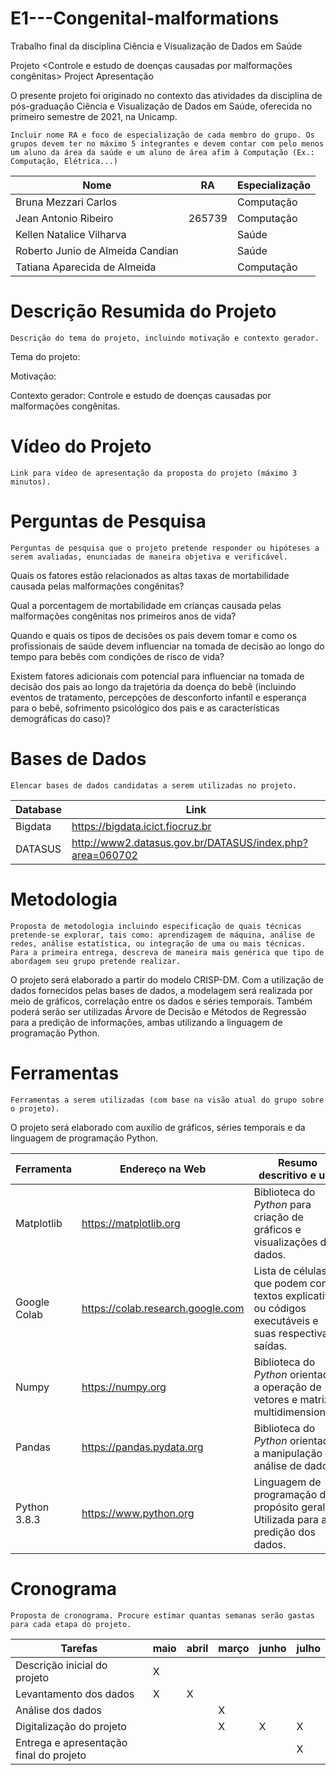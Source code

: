 # E1---Congenital-malformations
Trabalho final da disciplina Ciência e Visualização de Dados em Saúde

Projeto <Controle e estudo de doenças causadas por malformações congênitas>
Project <Control and study of diseases caused by congenital malformations>
Apresentação

O presente projeto foi originado no contexto das atividades da disciplina de pós-graduação Ciência e Visualização de Dados em Saúde, oferecida no primeiro semestre de 2021, na Unicamp.

    Incluir nome RA e foco de especialização de cada membro do grupo. Os grupos devem ter no máximo 5 integrantes e devem contar com pelo menos um aluno da área da saúde e um aluno de área afim à Computação (Ex.: Computação, Elétrica...)
    
Nome | RA | Especialização
----- | ----- | -----
Bruna Mezzari Carlos             | | Computação
Jean Antonio Ribeiro             | 265739 | Computação
Kellen Natalice Vilharva         | | Saúde
Roberto Junio de Almeida Candian | | Saúde
Tatiana Aparecida de Almeida     | | Computação

# Descrição Resumida do Projeto

    Descrição do tema do projeto, incluindo motivação e contexto gerador.
    
   Tema do projeto: 
   
   Motivação: 
   
   Contexto gerador: Controle e estudo de doenças causadas por malformações congênitas.
    
# Vídeo do Projeto

    Link para vídeo de apresentação da proposta do projeto (máximo 3 minutos).



# Perguntas de Pesquisa

    Perguntas de pesquisa que o projeto pretende responder ou hipóteses a serem avaliadas, enunciadas de maneira objetiva e verificável.
    
   Quais os fatores estão relacionados as altas taxas de mortabilidade causada pelas malformações congênitas?
    
   Qual a porcentagem de mortabilidade em crianças causada pelas malformações congênitas nos primeiros anos de vida?
    
   Quando e quais os tipos de decisões os pais devem tomar e como os profissionais de saúde devem influenciar na tomada de decisão 
    ao longo do tempo para bebês com condições de risco de vida?
    
   Existem fatores adicionais com potencial para influenciar na tomada de decisão dos pais ao longo da trajetória da 
    doença do bebê (incluindo eventos de tratamento, percepções de desconforto infantil e esperança para o bebê, sofrimento psicológico 
    dos pais e as características demográficas do caso)?

# Bases de Dados

    Elencar bases de dados candidatas a serem utilizadas no projeto.
    
Database | Link
-----    | -----
Bigdata  | https://bigdata.icict.fiocruz.br
DATASUS  | http://www2.datasus.gov.br/DATASUS/index.php?area=060702

    

# Metodologia

    Proposta de metodologia incluindo especificação de quais técnicas pretende-se explorar, tais como: aprendizagem de máquina, análise de redes, análise estatística, ou integração de uma ou mais técnicas. Para a primeira entrega, descreva de maneira mais genérica que tipo de abordagem seu grupo pretende realizar.
    
   O projeto será elaborado a partir do modelo CRISP-DM. Com a utilização de dados fornecidos pelas bases de dados, a modelagem será realizada por meio de gráficos, correlação entre os dados e séries temporais. Também poderá serão ser utilizadas Árvore de Decisão e Métodos de Regressão para a predição de informações, ambas utilizando a linguagem de programação Python. 

# Ferramentas

    Ferramentas a serem utilizadas (com base na visão atual do grupo sobre o projeto).
    
   O projeto será elaborado com auxílio de gráficos, séries temporais e da linguagem de programação Python.
    
Ferramenta | Endereço na Web | Resumo descritivo e uso
----- | ----- | -----
Matplotlib   | https://matplotlib.org            | Biblioteca do _Python_ para criação de gráficos e visualizações de dados.
Google Colab | https://colab.research.google.com | Lista de células que podem conter textos explicativos ou códigos executáveis e suas respectivas saídas.
Numpy        | https://numpy.org                 | Biblioteca do _Python_ orientada a operação de vetores e matrizes multidimensionais.
Pandas       | https://pandas.pydata.org         | Biblioteca do _Python_ orientada a manipulação e análise de dados.
Python 3.8.3 | https://www.python.org            | Linguagem de programação de propósito geral. Utilizada para a predição dos dados.


# Cronograma

    Proposta de cronograma. Procure estimar quantas semanas serão gastas para cada etapa do projeto.
    
Tarefas | maio | abril | março | junho | julho
----- | ----- | ----- | ----- | ----- | -----
Descrição inicial do projeto            | X |   |   |   |
Levantamento dos dados                  | X | X |   |   |
Análise dos dados                       |   |   | X |   |
Digitalização do projeto                |   |   | X | X | X
Entrega e apresentação final do projeto |   |   |   |   | X
